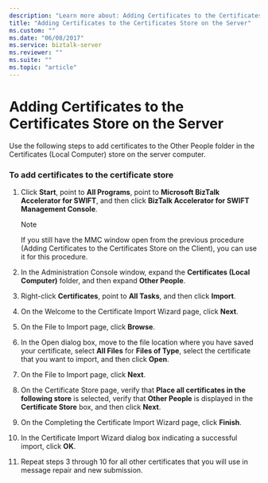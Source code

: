 ```yaml
---
description: "Learn more about: Adding Certificates to the Certificates Store on the Server"
title: "Adding Certificates to the Certificates Store on the Server"
ms.custom: ""
ms.date: "06/08/2017"
ms.service: biztalk-server
ms.reviewer: ""
ms.suite: ""
ms.topic: "article"
---
```

# Adding Certificates to the Certificates Store on the Server
Use the following steps to add certificates to the Other People folder in the Certificates (Local Computer) store on the server computer.  
  
### To add certificates to the certificate store  
  
1.  Click **Start**, point to **All Programs**, point to **Microsoft BizTalk Accelerator for SWIFT**, and then click **BizTalk Accelerator for SWIFT Management Console**.  
  
    > [!NOTE]
    >  If you still have the MMC window open from the previous procedure (Adding Certificates to the Certificates Store on the Client), you can use it for this procedure.  
  
2.  In the Administration Console window, expand the **Certificates (Local Computer)** folder, and then expand **Other People**.  
  
3.  Right-click **Certificates**, point to **All Tasks**, and then click **Import**.  
  
4.  On the Welcome to the Certificate Import Wizard page, click **Next**.  
  
5.  On the File to Import page, click **Browse**.  
  
6.  In the Open dialog box, move to the file location where you have saved your certificate, select **All Files** for **Files of Type**, select the certificate that you want to import, and then click **Open**.  
  
7.  On the File to Import page, click **Next**.  
  
8.  On the Certificate Store page, verify that **Place all certificates in the following store** is selected, verify that **Other People** is displayed in the **Certificate Store** box, and then click **Next**.  
  
9. On the Completing the Certificate Import Wizard page, click **Finish**.  
  
10. In the Certificate Import Wizard dialog box indicating a successful import, click **OK**.  
  
11. Repeat steps 3 through 10 for all other certificates that you will use in message repair and new submission.
